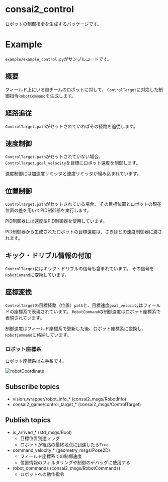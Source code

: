 # consai2_control

ロボットの制御指令を生成するパッケージです。

# Example

`example/example_control.py`がサンプルコードです。

## 概要

フィールド上にいる自チームのロボットに対して、
`ControlTarget`に対応した制御指令`RobotCommand`を生成します。

## 経路追従

`ControlTarget.path`がセットされていればその経路を追従します。

## 速度制御

`ControlTarget.path`がセットされていない場合、
`ControlTarget.goal_velocity`を目標にロボット速度を制御します。

速度制御には加速度リミッタと速度リミッタが組み込まれています。

## 位置制御

`ControlTarget.path`がセットされている場合、
その目標位置とロボットの現在位置の差を用いてPID制御器を実行します。

PID制御器には速度型PID制御器を使用しています。

PID制御器から生成されたロボットの目標速度は、さきほどの速度制御器に渡されます。

## キック・ドリブル情報の付加

`ControlTarget`にはキック・ドリブルの信号も含まれています。
その信号を`RobotComand`に変換しています。

## 座標変換

`ControlTarget`の目標経路（位置）`path`と、目標速度`goal_velocity`はフィールドの座標系で表現されています。
`RobotCommand`の制御速度はロボット座標系で表現されています。

制御速度はフィールド座標系で更新した後、ロボット座標系に変換し、`RobotCommand`に格納しています。

### ロボット座標系

ロボット座標系は右手系です。

![robotCoordinate](https://github.com/SSL-Roots/consai2/blob/images/images/robotCoordinate.png)

## Subscribe topics

- vision_wrapper/robot_info_* (consai2_msgs/RobotInfo)
- consai2_game/control_target_* (consai2_msgs/ControlTarget)

## Publish topics

- is_arrived_* (std_msgs/Bool)
  - 目標位置到達フラグ
  - ロボットが経路の最終地点に到達したら`True`
- command_velocity_* (geometry_msgs/Pose2D)
  - フィールド座標系での制御速度
  - 位置情報のフィルタリングや制御のデバッグに使用する
- robot_commands (consai2_msgs/RobotCommands)
  - ロボットへの動作指令
